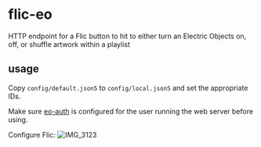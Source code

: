 # flic-eo
HTTP endpoint for a Flic button to hit to either turn an Electric Objects on, off, or shuffle artwork within a playlist

## usage

Copy `config/default.json5` to `config/local.json5` and set the appropriate IDs.

Make sure [eo-auth](https://www.npmjs.com/package/eo-auth) is configured for the user running the web server before using.

Configure Flic:
![IMG_3123](https://user-images.githubusercontent.com/57770/142985854-dddb99f7-1205-40e4-9787-1c56ff032485.PNG)
